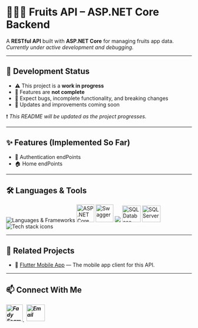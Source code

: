 # 🍎🍌🍉 Fruits API – ASP.NET Core Backend

A **RESTful API** built with **ASP.NET Core** for managing fruits app data.  
*Currently under active development and debugging.*

---

## 🚧 Development Status

- ⚠️ This project is a **work in progress**  
- 🚫 Features are **not complete**  
- 🐞 Expect bugs, incomplete functionality, and breaking changes  
- 🔄 Updates and improvements coming soon

❗ *This README will be updated as the project progresses.*

---

## ✨ Features (Implemented So Far)

- 🔐 Authentication endPoints
- 🏠 Home endPoints

---

## 🛠️ Languages & Tools
<p align="left"> 
        <img src="https://skillicons.dev/icons?i=cs,dotnet" alt="Languages & Frameworks" />
        <img src="https://github.com/user-attachments/assets/46f82084-239b-45ba-8277-5a927690a686" alt="ASP .NET Core"  width="48" height="48"/>
        <img src="https://github.com/user-attachments/assets/bed1f933-9788-4ac4-b233-a9986092db48" alt="Swagger" width="48" height="48"/>
        <img src="https://skillicons.dev/icons?i=postman" />
        <img src="https://github.com/user-attachments/assets/7c52a0af-9e04-4cb9-8a08-e492f9ea1ff1" alt="SQL Database" width="50" height="45"/>
        <img src="https://github.com/user-attachments/assets/92a8f8f5-b9cc-4ca4-88d8-b8ae33106ddb" alt="SQL Server" width="50" height="45"/> 
        <img src="https://skillicons.dev/icons?i=visualstudio,git,github" alt="Tech stack icons" />
</p>

---

## 🔗 Related Projects

- 📱 [Flutter Mobile App](https://github.com/Fady-Esam/flutter-fruits-app) — The mobile app client for this API.

---

## 📫 Connect With Me
<h5 align="left"> 
<a href="https://www.linkedin.com/in/fady-esam/" target="_blank"> 
  <img src="https://raw.githubusercontent.com/rahuldkjain/github-profile-readme-generator/master/src/images/icons/Social/linked-in-alt.svg" alt="Fady Esam" height="45" width="45" /> 
  </a> 
   &nbsp;
  <a href="mailto:fady.esam.0101@gmail.com" target="_blank"> 
    <img src="https://cdn-icons-png.flaticon.com/512/732/732200.png" alt="Email" height="45" width="50" /> 
</a> 
</h5>





